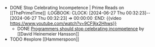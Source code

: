 - DONE Stop Celebrating Incompetence | Prime Reads on [[ThePrimeTime]]
  :LOGBOOK:
  CLOCK: [2024-06-27 Thu 00:32:23]--[2024-06-27 Thu 00:32:23] =>  00:00:00
  :END:
  {{video https://www.youtube.com/watch?v=9CF9jx2Hhws}}
	- DONE [Programmers should stop celebrating incompetence](https://world.hey.com/dhh/programmers-should-stop-celebrating-incompetence-de1a4725) by [[David Heinemeier Hansson]]
- TODO #explore [[Hammerspoon]]